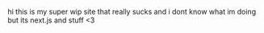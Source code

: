 hi this is my super wip site that really sucks and i dont know what im doing but its next.js and stuff <3

